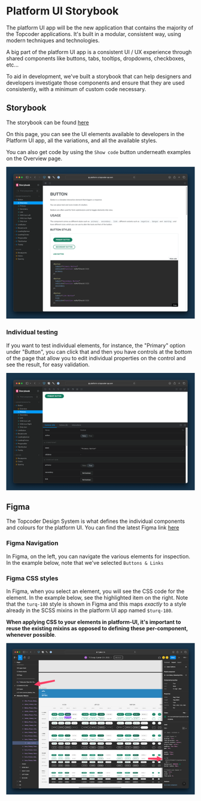 # Platform UI Storybook

The platform UI app will be the new application that contains the majority of the Topcoder applications.  It's built in a modular, consistent way, using modern techniques and technologies.

A big part of the platform UI app is a consistent UI / UX experience through shared components like buttons, tabs, tooltips, dropdowns, checkboxes, etc...

To aid in development, we've built a storybook that can help designers and developers investigate those components and ensure that they are used consistently, with a minimum of custom code necessary.


## Storybook

The storybook can be found [here](https://platform-ui.topcoder-qa.com/storybook/index.html)

On this page, you can see the UI elements available to developers in the Platform UI app, all the variations, and all the available styles.

You can also get code by using the `Show code` button underneath examples on the Overview page.

![](../../../images/Storybook1.png)


### Individual testing

If you want to test individual elements, for instance, the "Primary" option under "Button", you can click that and then you have controls at the bottom of the page that allow you to edit individual properties on the control and see the result, for easy validation.

![](../../../images/Storybook2.png)

## Figma 

The Topcoder Design System is what defines the individual components and colours for the platform UI.  You can find the latest Figma link [here](https://www.figma.com/file/2t8Wcyu8FAXxzQGpyK8r4f/TC-Design-System-2.0-%2F-2022?node-id=0-1&t=dYPoI1JQmBZlf1nm-0)

### Figma Navigation

In Figma, on the left, you can navigate the various elements for inspection.  In the example below, note that we've selected `Buttons & Links`

### Figma CSS styles

In Figma, when you select an element, you will see the CSS code for the element.  In the example below, see the highlighted item on the right.  Note that the `turq-180` style is shown in Figma and this maps *exactly* to a style already in the SCSS mixins in the platform UI app named `$turq-180`.

**When applying CSS to your elements in platform-UI, it's important to reuse the existing mixins as opposed to defining these per-component, whenever possible**.

![](../../../images/Figma1.png)